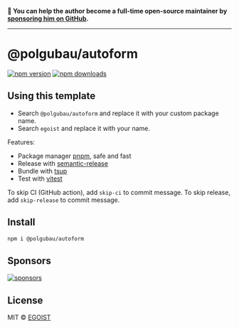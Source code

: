 **💛 You can help the author become a full-time open-source maintainer by [sponsoring him on GitHub](https://github.com/sponsors/egoist).**

---

# @polgubau/autoform

[![npm version](https://badgen.net/npm/v/@polgubau/autoform)](https://npm.im/@polgubau/autoform) [![npm downloads](https://badgen.net/npm/dm/@polgubau/autoform)](https://npm.im/@polgubau/autoform)

## Using this template

- Search `@polgubau/autoform` and replace it with your custom package name.
- Search `egoist` and replace it with your name.

Features:

- Package manager [pnpm](https://pnpm.js.org/), safe and fast
- Release with [semantic-release](https://npm.im/semantic-release)
- Bundle with [tsup](https://github.com/egoist/tsup)
- Test with [vitest](https://vitest.dev)

To skip CI (GitHub action), add `skip-ci` to commit message. To skip release, add `skip-release` to commit message.

## Install

```bash
npm i @polgubau/autoform
```

## Sponsors

[![sponsors](https://sponsors-images.egoist.dev/sponsors.svg)](https://github.com/sponsors/egoist)

## License

MIT &copy; [EGOIST](https://github.com/sponsors/egoist)
